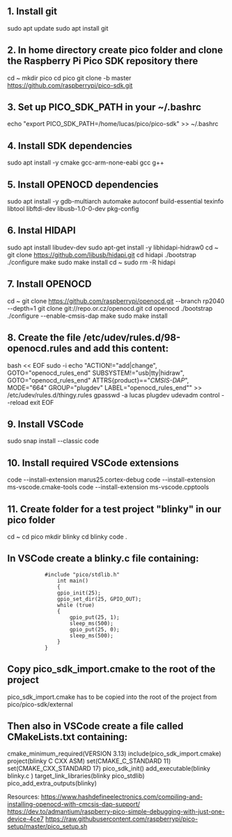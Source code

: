 ## 1. Install git
sudo apt update
sudo apt install git

## 2. In home directory create pico folder and clone the Raspberry Pi Pico SDK repository there
cd ~
mkdir pico
cd pico
git clone -b master https://github.com/raspberrypi/pico-sdk.git

## 3. Set up PICO_SDK_PATH in your ~/.bashrc
echo "export PICO_SDK_PATH=/home/lucas/pico/pico-sdk" >> ~/.bashrc

## 4. Install SDK dependencies
sudo apt install -y cmake gcc-arm-none-eabi gcc g++

## 5. Install OPENOCD dependencies
sudo apt install -y gdb-multiarch automake autoconf build-essential texinfo libtool libftdi-dev libusb-1.0-0-dev pkg-config

## 6. Instal HIDAPI
sudo apt install libudev-dev
sudo apt-get install -y libhidapi-hidraw0
cd ~
git clone https://github.com/libusb/hidapi.git
cd hidapi
./bootstrap
./configure
make
sudo make install
cd ~
sudo rm -R hidapi

## 7. Install OPENOCD
cd ~
git clone https://github.com/raspberrypi/openocd.git --branch rp2040 --depth=1
git clone git://repo.or.cz/openocd.git
cd openocd
./bootstrap
./configure --enable-cmsis-dap
make
sudo make install

## 8. Create the file /etc/udev/rules.d/98-openocd.rules and add this content:
bash << EOF
sudo -i
echo "ACTION!=\"add|change\", GOTO=\"openocd_rules_end\"
SUBSYSTEM!=\"usb|tty|hidraw\", GOTO=\"openocd_rules_end\"
ATTRS{product}==\"*CMSIS-DAP*\", MODE=\"664\" GROUP=\"plugdev\"
LABEL=\"openocd_rules_end\"" >> /etc/udev/rules.d/thingy.rules
gpasswd -a lucas plugdev
udevadm control --reload
exit
EOF


## 9. Install VSCode
sudo snap install --classic code

## 10. Install required VSCode extensions
code --install-extension marus25.cortex-debug
code --install-extension ms-vscode.cmake-tools
code --install-extension ms-vscode.cpptools

## 11. Create folder for a test project "blinky" in our pico folder
cd ~
cd pico
mkdir blinky
cd blinky
code .

## In VSCode create a blinky.c file containing:
                #include "pico/stdlib.h"
                    int main()
                    {
                    gpio_init(25);
                    gpio_set_dir(25, GPIO_OUT);
                    while (true)
                    {
                        gpio_put(25, 1);
                        sleep_ms(500);
                        gpio_put(25, 0);
                        sleep_ms(500);
                    }
                }

## Copy pico_sdk_import.cmake to the root of the project
pico_sdk_import.cmake has to be copied into the root of
the project from pico/pico-sdk/external

## Then also in VSCode create a file called CMakeLists.txt containing:
cmake_minimum_required(VERSION 3.13)
include(pico_sdk_import.cmake)
project(blinky C CXX ASM)
set(CMAKE_C_STANDARD 11)
set(CMAKE_CXX_STANDARD 17)
pico_sdk_init()
add_executable(blinky
blinky.c
)
target_link_libraries(blinky pico_stdlib)
pico_add_extra_outputs(blinky)





Resources:
https://www.hashdefineelectronics.com/compiling-and-installing-openocd-with-cmcsis-dap-support/
https://dev.to/admantium/raspberry-pico-simple-debugging-with-just-one-device-4ce7
https://raw.githubusercontent.com/raspberrypi/pico-setup/master/pico_setup.sh
